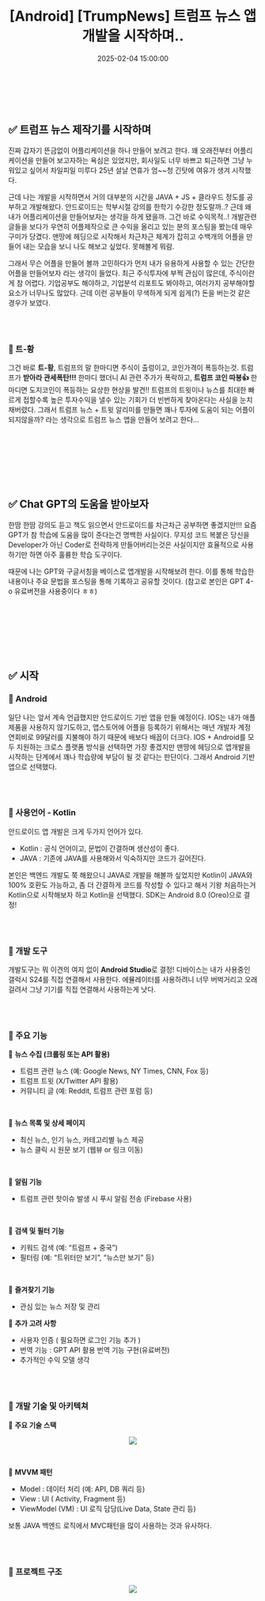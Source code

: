 ﻿---
permalink: /trumpnews-1/
title: "[Android] [TrumpNews] 트럼프 뉴스 앱개발을 시작하며.."
date: 2025-02-04 15:00:00
toc: true
toc_sticky: true
toc_label: "트럼프 뉴스 제작기[1] - 개요"
description: "트럼프 뉴스 어플리케이션 제작기"
categories:
- Android
tags:
- Android
- TrumpNews
---
<br><br>


## ✅ 트럼프 뉴스 제작기를 시작하며

진짜 갑자기 뜬금없이 어플리케이션을 하나 만들어 보려고 한다. 꽤 오래전부터 어플리케이션을 만들어 보고자하는 욕심은 있었지만, 회사일도 너무 바쁘고 퇴근하면 그냥 누워있고 싶어서 차일피일 미루다 25년 설날 연휴가 엄~~청 긴탓에 여유가 생겨 시작했다. 

근데 나는 개발을 시작하면서 거의 대부분의 시간을 JAVA + JS + 클라우드 정도를 공부하고 개발해왔다. 안드로이드는 학부시절 강의를 한학기 수강한 정도랄까..? 근데 왜 내가 어플리케이션을 만들어보자는 생각을 하게 됐을까. 그건 바로 수익목적..! 개발관련 글들을 보다가 우연히 어플제작으로 큰 수익을 올리고 있는 분의 포스팅을 봤는데 매우 구미가 당겼다. 맨땅에 헤딩으로 시작해서 차근차근 체계가 잡히고 수백개의 어플을 만들어 내는 모습을 보니 나도 해보고 싶었다. 못해볼게 뭐람. 

그래서 무슨 어플을 만들어 볼까 고민하다가 먼저 내가 유용하게 사용할 수 있는 간단한 어플을 만들어보자 라는 생각이 들었다. 최근 주식투자에 부쩍 관심이 많은데, 주식이란게 참 어렵다. 기업공부도 해야하고, 기업분석 리포트도 봐야하고, 여러가지 공부해야할 요소가 너무나도 많았다. 근데 이런 공부들이 무색하게 되게 쉽게(?) 돈을 버는것 같은 경우가 보였다.

<br><br>

### 📌 트-황
그건 바로 **트-황**, 트럼프의 말 한마디면 주식이 출렁이고, 코인가격이 폭등하는것. 트럼프가 **받아라 관세폭탄!!!** 한마디 했더니 AI 관련 주가가 폭락하고, **트럼프 코인 따봉👍** 한마디면 도지코인이 폭등하는 요상한 현상을 발견!! 트럼프의 트윗이나 뉴스를 최대한 빠르게 접할수록 높은 투자수익을 낼수 있는 기회가 더 빈번하게 찾아온다는 사실을 눈치채버렸다. 그래서 트럼프 뉴스 + 트윗 알리미를 만들면 꽤나 투자에 도움이 되는 어플이 되지않을까? 라는 생각으로 트럼프 뉴스 앱을 만들어 보려고 한다...


<br><br><br><br><br><br>
## ✅ Chat GPT의 도움을 받아보자
한땀 한땀 강의도 듣고 책도 읽으면서 안드로이드를 차근차근 공부하면 좋겠지만!!! 요즘 GPT가 참 학습에 도움을 많이 준다는건 명백한 사실이다. 무지성 코드 복붙은 당신을 Developer가 아닌 Coder로 전락하게 만들어버리는것은 사실이지만 효율적으로 사용하기만 하면 아주 훌륭한 학습 도구이다.

때문에 나는 GPT와 구글서칭을 베이스로 앱개발을 시작해보려 한다. 이를 통해 학습한 내용이나 주요 문법을 포스팅을 통해 기록하고 공유할 것이다. (참고로 본인은 GPT 4-o 유료버전을 사용중이다 ㅎㅎ)



<br><br><br><br><br><br>
## ✅ 시작

### 📌 Android

일단 나는 앞서 계속 언급했지만 안드로이드 기반 앱을 만들 예정이다. IOS는 내가 애플제품을 사용하지 않기도하고, 앱스토어에 어플을 등록하기 위해서는 매년 개발자 계정 연회비로 99달러를 지불해야 하기 때문에 배보다 배꼽이 더크다. IOS + Android를 모두 지원하는 크로스 플랫폼 방식을 선택하면 가장 좋겠지만 맨땅에 헤딩으로 앱개발을 시작하는 단계에서 꽤나 학습량에 부담이 될 것 같다는 판단이다. 그래서 Android 기반 앱으로 선택했다.

<br><br>

### 📌 사용언어 - Kotlin

안드로이드 앱 개발은 크게 두가지 언어가 있다.

- Kotlin : 공식 언어이고, 문법이 간결하며 생산성이 좋다.
- JAVA : 기존에 JAVA를 사용해와서 익숙하지만 코드가 길어진다.

본인은 백엔드 개발도 쭉 해왔으니 JAVA로 개발을 해볼까 싶었지만 Kotlin이 JAVA와 100% 호환도 가능하고, 좀 더 간결하게 코드를 작성할 수 있다고 해서 기왕 처음하는거 Kotlin으로 시작해보자 하고 Kotlin을 선택했다. SDK는 Android 8.0 (Oreo)으로 결정!

<br><br>

### 📌 개발 도구

개발도구는 뭐 이견의 여지 없이 **Android Studio**로 결정!
디바이스는 내가 사용중인 갤럭시 S24를 직접 연결해서 사용한다. 에뮬레이터를 사용하려니 너무 버벅거리고 오래걸려서 그냥 기기를 직접 연결해서 사용하는게 낫다.

<br><br>

### 📌 주요 기능

🔹 **뉴스 수집 (크롤링 또는 API 활용)**

-   트럼프 관련 뉴스 (예: Google News, NY Times, CNN, Fox 등)
-   트럼프 트윗 (X/Twitter API 활용)
-   커뮤니티 글 (예: Reddit, 트럼프 관련 포럼 등)

<br>

🔹 **뉴스 목록 및 상세 페이지**

-   최신 뉴스, 인기 뉴스, 카테고리별 뉴스 제공
-   뉴스 클릭 시 원문 보기 (웹뷰 or 링크 이동)

<br>

🔹 **알림 기능**
- 트럼프 관련 핫이슈 발생 시 푸시 알림 전송 (Firebase 사용)

<br>

🔹 **검색 및 필터 기능**
-   키워드 검색 (예: “트럼프 + 중국”)
-   필터링 (예: “트위터만 보기”, “뉴스만 보기” 등)

<br>

🔹 **즐겨찾기 기능**
- 관심 있는 뉴스 저장 및 관리

🔹 **추가 고려 사항**
- 사용자 인증 ( 필요하면 로그인 기능 추가 ) 
- 번역 기능 : GPT API 활용 번역 기능 구현(유료버전)
- 추가적인 수익 모델 생각

<br><br>

### 📌 개발 기술 및 아키텍쳐

🔹 **주요 기술 스택**
<p align="center">
<img src="https://github.com/idkim97/idkim97.github.io/blob/master/img/trumpnews2.png?raw=true">
</p>
<br>

🔹 **MVVM 패턴**
- Model : 데이터 처리 (예: API, DB 쿼리 등)
- View : UI ( Activity, Fragment 등)
- ViewModel (VM) : UI 로직 담당(Live Data, State 관리 등)

보통 JAVA 백엔드 로직에서 MVC패턴을 많이 사용하는 것과 유사하다. 

<br><br>

### 📌 프로젝트 구조

<p align="center">
<img src="https://github.com/idkim97/idkim97.github.io/blob/master/img/trumpnews1.png?raw=true">
</p>
